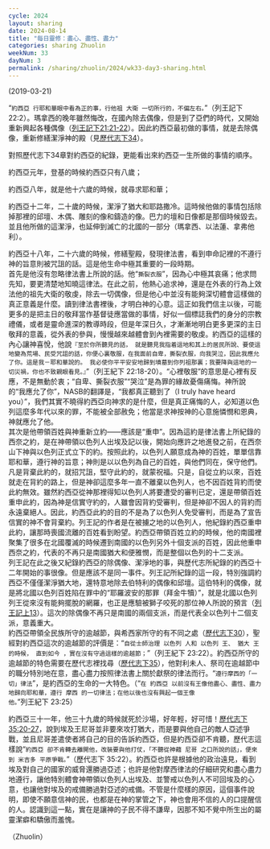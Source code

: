 ```yaml
---
cycle: 2024
layout: sharing
date: 2024-08-14
title: "每日靈修：盡心、盡性、盡力"
categories: sharing Zhuolin
weekNum: 33
dayNum: 3
permalink: /sharing/zhuolin/2024/wk33-day3-sharing.html
---
```

(2019-03-21)

“`約西亞 行耶和華眼中看為正的事，行他祖 大衛 一切所行的，不偏左右。`”（列王記下22:2）。瑪拿西的晚年雖然悔改，在國內除去偶像，但是到了亞們的時代，又開始重新興起各種偶像（[列王記下21:21-22](https://www.biblegateway.com/passage/?search=列王紀下21.21-22&version=CUVMPT)）。因此約西亞最初做的事情，就是去除偶像，重新修繕潔淨神的殿（見[歷代志下34](https://www.biblegateway.com/passage/?search=歷代志下34&version=CUVMPT)）。

對照歷代志下34章對約西亞的紀錄，更能看出來約西亞一生所做的事情的順序。

約西亞元年，登基的時候約西亞只有八歲；

約西亞八年，就是他十六歲的時候，就尋求耶和華；

約西亞十二年，二十歲的時候，潔淨了猶大和耶路撒冷。這時候他做的事情包括除掉那裡的邱壇、木偶、雕刻的像和鑄造的像。巴力的壇和日像都是那個時候毀去。並且他所做的這潔淨，也延伸到滅亡的北國的一部分（瑪拿西、以法蓮、拿弗他利）。

約西亞十八年，二十六歲的時候，修繕聖殿，發現律法書，看到申命記裡的不遵行神的旨意則被咒詛的話。這是他生命中極其重要的一段時期。  
首先是他沒有忽略律法書上所說的話。他“`撕裂衣服`”，因為心中極其哀痛；他求問先知，要更清楚地知曉這律法。在此之前，他熱心追求神，還是在外表的行為上效法他的祖先大衛的敬虔，除去一切偶像，但是他心中並沒有能夠深切體會這樣做的真正意義是什麼。讀到律法書裡後，才明白神的心意。這正如我們信主以後，可能更多的是把主日的敬拜當作基督徒應當做的事情，好似一個標誌我們的身分的宗教禮儀，或者是靈命進深的教導時段，但是年深日久，才漸漸地明白更多更深的主日敬拜的意義，從外表的參與，慢慢越來越體會到內裡需要的敬虔。約西亞的這樣的內心讓神喜悅，他說`『至於你所聽見的話， 就是聽見我指着這地和其上的居民所說、要使這地變為荒場、民受咒詛的話，你便心裏敬服，在我面前自卑，撕裂衣服，向我哭泣，因此我應允了你。這是我－耶和華說的。 我必使你平平安安地歸到墳墓到你列祖那裏；我要降與這地的一切災禍，你也不致親眼看見。』`”（列王紀下 22:18-20）。“心裡敬服”的意思是心裡有反應，不是無動於衷；“自卑、撕裂衣服”“哭泣”是為罪的緣故憂傷痛悔。神所說的“我應允了你”，NASB的翻譯是，“我都真正聽到了（I truly have heard you）”，我們其實不曉得約西亞向神求的是什麼，但是真正痛悔的人，必知道以色列這麼多年代以來的罪，不能被全部赦免；他當是求神按神的心意施憐憫和恩典，神就應允了他。  
其次是他帶領百姓與神重新立約——應該是“重申”。因為這約是律法書上所紀錄的西奈之約，是在神帶領以色列人出埃及記以後，開始向應許之地進發之前，在西奈山下神與以色列正式立下的約。按照此約，以色列人願意成為神的百姓，單單信靠耶和華，遵行神的旨意；神則是以以色列為自己的百姓，與他們同在，保守他們。凡是背棄此約的，就招咒詛，堅守此約的，就蒙祝福。只是，自從立約以來，百姓就走在背約的路上，但是神卻這麼多年一直不離棄以色列人，也不因百姓背約而使此約無效。雖然約西亞從神那裡得知以色列人將要遭受的審判已定，還是帶領百姓重申此約，因為神是信實守約的，人雖會因背約受審判，但是神卻不因人的背約而永遠棄絕人。因此，約西亞此約的目的不是為了以色列人免受審判，而是為了宣告信實的神不會背棄約。列王記的作者是在被擄之地的以色列人，他紀錄約西亞重申此約，讓那時喪國流離的百姓看到盼望。約西亞帶領百姓立約的時候，他的南國裡聚集了很多在北國覆滅的時候遷到南國的以色列另外十個支派的百姓，因此他重申西奈之約，代表的不再只是南國猶大和便雅憫，而是整個以色列的十二支派。  
列王記在此之後又紀錄約西亞的除偶像、潔淨地的事，與歷代志所紀錄的約西亞十二年開始的事很像。但是應該不是同一事件。列王記所紀錄的這一段，特別強調約西亞不僅僅潔淨猶大地，還特意地除去伯特利的偶像和邱壇。這伯特利的偶像，就是將北國以色列百姓陷在罪中的“耶羅波安的那罪（拜金牛犢）”，就是北國以色列列王從來沒有能夠擺脫的網羅，也正是應驗被獅子咬死的那位神人所說的預言（[列王記上13](https://www.biblegateway.com/passage/?search=列王紀上13&version=CUVMPT)）。這次的除偶像不再只是南國的兩個支派，而是代表全以色列十二個支派，意義重大。  
約西亞帶領全民族所守的逾越節，與希西家所守的有不同之處（[歷代志下30](https://www.biblegateway.com/passage/?search=歷代志下30&version=CUVMPT)），聖經對約西亞這次的逾越節的評價是：“`自從士師治理 以色列 人和 以色列 王、 猶大 王的時候， 直到如今 ，實在沒有守過這樣的逾越節；`”（列王紀下 23:22）。約西亞所守的逾越節的特色需要在歷代志裡找尋（[歷代志下35](https://www.biblegateway.com/passage/?search=歷代志下35&version=CUVMPT)），他對利未人、祭司在逾越節中的職分特別地在意，盡心盡力按照律法書上關於獻祭的律法而行。“`遵行摩西的「一切」律法`”，是約西亞的生命的一大特色。（“`在 約西亞 以前沒有王像他盡心、盡性、盡力地歸向耶和華，遵行 摩西 的一切律法；在他以後也沒有興起一個王像他。`”列王紀下 23:25）

約西亞三十一年，他三十九歲的時候就死於沙場，好年輕，好可惜！[歷代志下35:20-27](https://www.biblegateway.com/passage/?search=歷代志下35.20-27&version=CUVMPT)，說到埃及王尼哥並非要來攻打猶大，而是要與他自己的敵人亞述爭戰，並且尼哥差遣使者將自己的目的告訴約西亞，但是約西亞卻不肯聽，歷代志這樣說“`約西亞 卻不肯轉去離開他，改裝要與他打仗，「不聽從神藉 尼哥 之口所說的話」，便來到 米吉多 平原爭戰。`”（歷代志下 35:22）。約西亞也許是根據他的政治遠見，看到埃及對自己的國家的威脅還勝過亞述；也許是他對摩西律法的仔細研究和盡心盡力地遵行，讓他特別體會神帶領以色列人出埃及、並警戒以色列人不可回埃及的心意，也讓他對埃及的戒備勝過對亞述的戒備。不管是什麼樣的原因，這個事件說明，即使不願意信神的民，也都是在神的掌管之下，神也會用不信的人的口提醒信的人。認識到這一點，實在是讓神的子民不得不謙卑，因那不知不覺中所生出的屬靈潔癖和驕傲而羞愧。

（Zhuolin）
